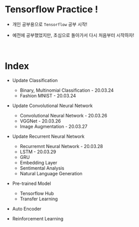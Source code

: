 # Tensorflow Practice !

- 개인 공부용으로 `Tensorflow` 공부 시작!

- 예전에 공부했었지만, 초심으로 돌아가서 다시 처음부터 시작하자!

<br>

# Index

- Update Classification
    - Binary, Multinomial Classification - 20.03.24
    - Fashion MNIST - 20.03.24

- Update Convolutional Neural Network
    - Convolutional Neural Network - 20.03.26
    - VGGNet - 20.03.26
    - Image Augmentation - 20.03.27

- Update Recurrent Neural Network
    - Recurremnt Neural Network - 20.03.28
    - LSTM - 20.03.29
    - GRU
    - Embedding Layer
    - Sentimental Analysis
    - Natural Language Generation
    
- Pre-trained Model
    - Tensorflow Hub
    - Transfer Learning
   
- Auto Encoder

- Reinforcement Learning
